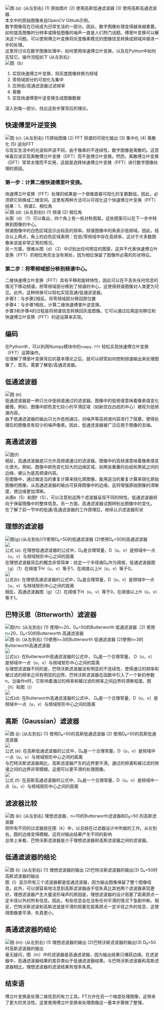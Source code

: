 ![图 (a): (从左到右) (1) 原始图片 (2) 使用高斯低通滤波器 (3) 使用高斯高通滤波器.](https://cdn.nlark.com/yuque/0/2022/png/396745/1668323042253-57a7d395-9785-4943-81e2-cb7049c839be.png#averageHue=%23767676&clientId=ue4cb506a-7834-4&from=paste&id=u0dfa0ff3&originHeight=260&originWidth=1080&originalType=url&ratio=1&rotation=0&showTitle=true&status=done&style=none&taskId=ucc235be7-3e94-45bb-b4e1-60b8db8ed38&title=%E5%9B%BE%20%28a%29%3A%20%28%E4%BB%8E%E5%B7%A6%E5%88%B0%E5%8F%B3%29%20%281%29%20%E5%8E%9F%E5%A7%8B%E5%9B%BE%E7%89%87%20%282%29%20%E4%BD%BF%E7%94%A8%E9%AB%98%E6%96%AF%E4%BD%8E%E9%80%9A%E6%BB%A4%E6%B3%A2%E5%99%A8%20%283%29%20%E4%BD%BF%E7%94%A8%E9%AB%98%E6%96%AF%E9%AB%98%E9%80%9A%E6%BB%A4%E6%B3%A2%E5%99%A8. "图 (a): (从左到右) (1) 原始图片 (2) 使用高斯低通滤波器 (3) 使用高斯高通滤波器.")<br />本文中的原始图像来自OpenCV Github示例。<br />数字图像现在已经成为日常生活的一部分。因此，数字图像处理变得越来越重要。如何提高图像的分辨率或降低图像的噪声一直是人们热门话题。傅里叶变换可以解决这个问题。可以使用傅立叶变换将灰度像素模式的图像信息转换成频域并做进一步的处理。<br />这里将讨论在数字图像处理中，如何使用快速傅立叶变换，以及在Python中如何实现它。操作流程如下 (从左到右):<br />![图（b）](https://cdn.nlark.com/yuque/0/2022/png/396745/1668323042285-9b4a1ed1-105b-4316-8e5f-db8cd0316701.png#averageHue=%23888887&clientId=ue4cb506a-7834-4&from=paste&id=u6aa1a477&originHeight=143&originWidth=1080&originalType=url&ratio=1&rotation=0&showTitle=true&status=done&style=none&taskId=u9f10c034-8027-4f7b-a26e-d02908829d6&title=%E5%9B%BE%EF%BC%88b%EF%BC%89 "图（b）")

1. 实现快速傅立叶变换，将灰度图像转换为频域
2. 零频域部分的可视化与集中
3. 应用低/高通滤波器过滤频率
4. 离散
5. 实现快速傅里叶逆变换生成图像数据

深入到每一部分，找出这些步骤背后的理论。
<a name="cfMIb"></a>
## 快速傅里叶逆变换
![图 (c): (从左到右) (1)原始图像 (2) FFT 频谱的可视化输出 (3) 集中化 (4) 离散化 (5) 逆向FFT](https://cdn.nlark.com/yuque/0/2022/png/396745/1668323042411-a79a1bd4-d3fa-4d81-8d03-0be1780118a3.png#averageHue=%23a2a2a2&clientId=ue4cb506a-7834-4&from=paste&id=u159228f8&originHeight=164&originWidth=1080&originalType=url&ratio=1&rotation=0&showTitle=true&status=done&style=none&taskId=ub170b947-7933-41c9-a39b-6af71af1942&title=%E5%9B%BE%20%28c%29%3A%20%28%E4%BB%8E%E5%B7%A6%E5%88%B0%E5%8F%B3%29%20%281%29%E5%8E%9F%E5%A7%8B%E5%9B%BE%E5%83%8F%20%282%29%20FFT%20%E9%A2%91%E8%B0%B1%E7%9A%84%E5%8F%AF%E8%A7%86%E5%8C%96%E8%BE%93%E5%87%BA%20%283%29%20%E9%9B%86%E4%B8%AD%E5%8C%96%20%284%29%20%E7%A6%BB%E6%95%A3%E5%8C%96%20%285%29%20%E9%80%86%E5%90%91FFT "图 (c): (从左到右) (1)原始图像 (2) FFT 频谱的可视化输出 (3) 集中化 (4) 离散化 (5) 逆向FFT")<br />与现实生活中的光波和声波不同，由于像素的不连续性，数字图像是离散的。这意味着应该实现离散傅立叶变换（DFT）而不是傅立叶变换。然而，离散傅立叶变换（DFT）常常太慢而不实用，这就是选择快速傅立叶变换（FFT）进行数字图像处理的原因。
<a name="fftWs"></a>
### 第一步：计算二维快速傅里叶变换。
快速傅立叶变换（FFT）处理的结果是一个很难直接可视化的复数数组。因此，必须把它转换成二维空间。这里有两种方法可以可视化这个快速傅立叶变换（FFT）结果：1、频谱2、相位角<br />![图 (d): (从左到右t) (1) 频谱 (2) 相位角](https://cdn.nlark.com/yuque/0/2022/png/396745/1668323043015-37985eb9-5d4a-4aad-b9af-7fa951a66ac6.png#averageHue=%23959595&clientId=ue4cb506a-7834-4&from=paste&id=uf06f41d3&originHeight=397&originWidth=1080&originalType=url&ratio=1&rotation=0&showTitle=true&status=done&style=none&taskId=uf49b81a9-c21b-4dbf-a25a-1d2cfca8698&title=%E5%9B%BE%20%28d%29%3A%20%28%E4%BB%8E%E5%B7%A6%E5%88%B0%E5%8F%B3t%29%20%281%29%20%E9%A2%91%E8%B0%B1%20%282%29%20%E7%9B%B8%E4%BD%8D%E8%A7%92 "图 (d): (从左到右t) (1) 频谱 (2) 相位角")<br />从图（d）（1）可以看出，四个角上有一些对称图案。这些图案可以在下一步中转换到图像的中心。<br />频谱图像中的白色区域显示出较高的频率。频谱图像中的角表示低频域。因此，结合以上两点，角上的白色区域表明：在低/零频域中存在高频率，这对于大多数图像来说是非常正常的情况。<br />另一方面，很难从图（d）（2）中识别出任何明显的图案，这并不代表快速傅立叶变换（FFT）的相位角完全没有用处，因为相位保留了图像所必需的形状特征。
<a name="g7g8W"></a>
### 第二步：将零频域部分移到频谱中心。
二维快速傅立叶变换（FFT）具有平移和旋转特性，因此可以在不丢失任何信息的情况下移动频谱。把零频域部分移到了频谱的中心，这使得频谱图像对人类更为可见。此外，这种转换可以轻松实现高通/低通滤波器。<br />步骤3：与步骤2相反。将零频域部分移回原位置<br />步骤4：与步骤1相反。计算二维快速傅里叶逆变换。<br />步骤3和步骤4的过程是将频谱信息转换回灰度图像。它可以通过应用逆向移位和快速傅立叶变换（FFT）的逆运算来实现。
<a name="W34Ui"></a>
## 编码
在Python中，可以利用Numpy模块中的`numpy.fft`  轻松实现快速傅立叶变换（FFT）运算操作。<br />在理解了傅里叶变换背后的基本理论之后，就可以研究如何控制频谱输出来处理图像了。首先，需要了解低/高通滤波器。
<a name="K4flE"></a>
## 低通滤波器
![图 (e):](https://cdn.nlark.com/yuque/0/2022/png/396745/1668323042262-4cc3ef54-d7e2-49de-855d-505f9d5f6805.png#averageHue=%23626161&clientId=ue4cb506a-7834-4&from=paste&id=ua2f08122&originHeight=160&originWidth=1080&originalType=url&ratio=1&rotation=0&showTitle=true&status=done&style=none&taskId=u08337d81-250d-4cec-baf2-999de498441&title=%E5%9B%BE%20%28e%29%3A "图 (e):")<br />低通滤波器是一种只允许低频谱通过的滤波器。图像中的低频谱意味着像素值变化缓慢。例如，图像中颜色变化较小的平滑区域（如新空白白纸的中心）被视为低频谱内容。<br />由于低通滤波器的输出只允许低频通过，对噪声等高频谱内容进行了阻塞，使得处理后的图像具有较少的噪声像素。因此，低通滤波器被广泛应用于图像的去噪。
<a name="Rnjtg"></a>
## 高通滤波器
![图(f)](https://cdn.nlark.com/yuque/0/2022/png/396745/1668323042643-ff7c0580-fd8b-4120-8579-ce7b3e2ac6ac.png#averageHue=%23b3b2b2&clientId=ue4cb506a-7834-4&from=paste&id=u7dfff247&originHeight=165&originWidth=1080&originalType=url&ratio=1&rotation=0&showTitle=true&status=done&style=none&taskId=udbbd4dbf-2506-4136-9e0a-7207bb8e006&title=%E5%9B%BE%28f%29 "图(f)")<br />相反，高通滤波器是只允许高频谱通过的滤波器。图像中的高频谱意味着像素值变化很大。例如，图像中颜色变化较大的边缘区域，如两张重叠的白纸和黑纸之间的边缘，被认为是高频谱内容。<br />在图像中，通过做适当的重复计算来锐化原图像，能用适当的重复计算来锐化原始图像的图像，从高通滤波器的输出可获得图像中的边缘。这将增强原始图像的清晰度，使边缘更加清晰。<br />从图e（5）和图f（5），可以注意到这两个滤波器呈现不同的特性。低通滤波器倾向于保留图像中的整体信息。另一方面，高通滤波器试图辨别出图像中的变化。<br />在了解了前一节中的低通/高通滤波器的工作原理后，继续认识滤波器形状
<a name="trbH4"></a>
## 理想的滤波器
![图(g):(从左到右)(1)使用D₀=50的低通滤波器 (2)使用D₀=50的高通滤波器](https://cdn.nlark.com/yuque/0/2022/png/396745/1668323042744-b0a37be2-9414-4daf-b7d3-cd96e8166cdc.png#averageHue=%23999999&clientId=ue4cb506a-7834-4&from=paste&id=ubca8921a&originHeight=393&originWidth=1080&originalType=url&ratio=1&rotation=0&showTitle=true&status=done&style=none&taskId=ue2fe10f0-c353-4623-a5c1-08124011e8b&title=%E5%9B%BE%28g%29%3A%28%E4%BB%8E%E5%B7%A6%E5%88%B0%E5%8F%B3%29%281%29%E4%BD%BF%E7%94%A8D%E2%82%80%3D50%E7%9A%84%E4%BD%8E%E9%80%9A%E6%BB%A4%E6%B3%A2%E5%99%A8%20%282%29%E4%BD%BF%E7%94%A8D%E2%82%80%3D50%E7%9A%84%E9%AB%98%E9%80%9A%E6%BB%A4%E6%B3%A2%E5%99%A8 "图(g):(从左到右)(1)使用D₀=50的低通滤波器 (2)使用D₀=50的高通滤波器")<br />![](https://cdn.nlark.com/yuque/0/2022/png/396745/1668323042778-4c3b0e69-147d-4244-a27f-7929067e4760.png#averageHue=%23fcfcfc&clientId=ue4cb506a-7834-4&from=paste&id=u284732ce&originHeight=111&originWidth=468&originalType=url&ratio=1&rotation=0&showTitle=false&status=done&style=none&taskId=u05d013ba-39b5-4df7-8906-5ea131b0ecb&title=)<br />公式 (a): 在理想低通滤波器的公式中，D₀是合理常量，D（u，v）是频域中一点（u，v）与频域矩形中心之间的距离<br />在理想滤波器背后的概念非常简单：给定一个半径值D₀作为阈值，低通滤波器图（g）（1）在阈值下H（u，v）等于1，在阈值以上H（u，v）等于0。<br />![](https://cdn.nlark.com/yuque/0/2022/png/396745/1668323043033-a62fd41b-2e42-4d12-804d-4e20f4a3713c.png#averageHue=%23fdfdfd&clientId=ue4cb506a-7834-4&from=paste&id=ud0f898f5&originHeight=118&originWidth=538&originalType=url&ratio=1&rotation=0&showTitle=false&status=done&style=none&taskId=u559ac3b5-3abc-491d-bf6b-ba3f7502e1f&title=)<br />公式(b): 在理想高通滤波器的公式中，D₀是合理常量，D（u，v）是频域中一点（u，v）与频域矩形中心之间的距离<br />相反，高通滤波器图（g）（2）在阈值下H（u，v）等于0，在阈值以上H（u，v）等于1。 
<a name="BrIKE"></a>
## 巴特沃思（Btterworth）滤波器
![图(h): (从左到右) (1) 使用n=20，D₀=50的Butterworth 低通滤波器（2) 使用n=20，D₀=50的Butterworth 高通滤波器](https://cdn.nlark.com/yuque/0/2022/png/396745/1668323042997-0a75c789-0b22-4b73-8925-923d7ecdb916.png#averageHue=%23989898&clientId=ue4cb506a-7834-4&from=paste&id=ubd1a5d02&originHeight=394&originWidth=1080&originalType=url&ratio=1&rotation=0&showTitle=true&status=done&style=none&taskId=uee6492a7-9486-4748-b8d5-ed39e4efb89&title=%E5%9B%BE%28h%29%3A%20%28%E4%BB%8E%E5%B7%A6%E5%88%B0%E5%8F%B3%29%20%281%29%20%E4%BD%BF%E7%94%A8n%3D20%EF%BC%8CD%E2%82%80%3D50%E7%9A%84Butterworth%20%E4%BD%8E%E9%80%9A%E6%BB%A4%E6%B3%A2%E5%99%A8%EF%BC%882%29%20%E4%BD%BF%E7%94%A8n%3D20%EF%BC%8CD%E2%82%80%3D50%E7%9A%84Butterworth%20%E9%AB%98%E9%80%9A%E6%BB%A4%E6%B3%A2%E5%99%A8 "图(h): (从左到右) (1) 使用n=20，D₀=50的Butterworth 低通滤波器（2) 使用n=20，D₀=50的Butterworth 高通滤波器")<br />![图 (i): (从左到右) (1)使用n=3的Butterworth 低通滤波器 (2)使用n=3的Butterworth高通滤波器](https://cdn.nlark.com/yuque/0/2022/png/396745/1668323043121-d06d917a-e893-4348-8255-e39a47348fcd.png#averageHue=%23999999&clientId=ue4cb506a-7834-4&from=paste&id=ue6a84678&originHeight=398&originWidth=1080&originalType=url&ratio=1&rotation=0&showTitle=true&status=done&style=none&taskId=udbf1ea20-c006-4704-9c8b-355371c2bd2&title=%E5%9B%BE%20%28i%29%3A%20%28%E4%BB%8E%E5%B7%A6%E5%88%B0%E5%8F%B3%29%20%281%29%E4%BD%BF%E7%94%A8n%3D3%E7%9A%84Butterworth%20%E4%BD%8E%E9%80%9A%E6%BB%A4%E6%B3%A2%E5%99%A8%20%282%29%E4%BD%BF%E7%94%A8n%3D3%E7%9A%84Butterworth%E9%AB%98%E9%80%9A%E6%BB%A4%E6%B3%A2%E5%99%A8 "图 (i): (从左到右) (1)使用n=3的Butterworth 低通滤波器 (2)使用n=3的Butterworth高通滤波器")<br />![](https://cdn.nlark.com/yuque/0/2022/png/396745/1668323043123-e9193b72-294a-423c-89f2-5194b99a5875.png#averageHue=%23fcfcfc&clientId=ue4cb506a-7834-4&from=paste&id=u958a91ad&originHeight=108&originWidth=451&originalType=url&ratio=1&rotation=0&showTitle=false&status=done&style=none&taskId=ub72ba7d5-fcf9-4329-b84a-85e6aa4cde7&title=)<br />公式(c): 在Butterworth低通滤波器的公式中， D₀是一个合理常量， D（u，v）是频域中一点（u，v）与频域矩形中心之间的距离<br />与理想滤波器不同的是，巴特沃斯滤波器没有明显的不连续性，使得通过的频率和被过滤的频率之间有明显的边界。巴特沃斯滤波器在函数中引入了一个新的参数n。当操作n时，它影响着通过的频率和被过滤的频率之间边界的清晰程度。图（h）和图（i）<br />![](https://cdn.nlark.com/yuque/0/2022/png/396745/1668323043324-bb5d345b-3e73-44ed-847a-8d50ff9f3a2c.png#averageHue=%23fbfbfb&clientId=ue4cb506a-7834-4&from=paste&id=ua258f347&originHeight=92&originWidth=450&originalType=url&ratio=1&rotation=0&showTitle=false&status=done&style=none&taskId=u4fd43545-9f9e-48e2-9c15-30da6beb466&title=)<br />公式(d): 在Butterworth高通滤波器的公式中， D₀是一个合理常量，D（u，v）是频域中一点（u，v）与频域矩形中心之间的距离
<a name="K1YQS"></a>
## 高斯（Gaussian）滤波器
![图 (j): (从左到右) (1) 使用D₀=50的高斯低通滤波器 (2) 使用D₀=50的高斯低通滤波器](https://cdn.nlark.com/yuque/0/2022/png/396745/1668323043298-32261013-fe16-4ccf-a3f7-143ddd0f708c.png#averageHue=%23969696&clientId=ue4cb506a-7834-4&from=paste&id=uc161e2b3&originHeight=395&originWidth=1080&originalType=url&ratio=1&rotation=0&showTitle=true&status=done&style=none&taskId=u6a096b73-a318-4705-aae6-c1cdefe910d&title=%E5%9B%BE%20%28j%29%3A%20%28%E4%BB%8E%E5%B7%A6%E5%88%B0%E5%8F%B3%29%20%281%29%20%E4%BD%BF%E7%94%A8D%E2%82%80%3D50%E7%9A%84%E9%AB%98%E6%96%AF%E4%BD%8E%E9%80%9A%E6%BB%A4%E6%B3%A2%E5%99%A8%20%282%29%20%E4%BD%BF%E7%94%A8D%E2%82%80%3D50%E7%9A%84%E9%AB%98%E6%96%AF%E4%BD%8E%E9%80%9A%E6%BB%A4%E6%B3%A2%E5%99%A8 "图 (j): (从左到右) (1) 使用D₀=50的高斯低通滤波器 (2) 使用D₀=50的高斯低通滤波器")<br />![](https://cdn.nlark.com/yuque/0/2022/png/396745/1668323043433-1c1394d4-0fb1-40e1-bf98-276b15847ee1.png#averageHue=%23fcfcfc&clientId=ue4cb506a-7834-4&from=paste&id=ua444e729&originHeight=70&originWidth=343&originalType=url&ratio=1&rotation=0&showTitle=false&status=done&style=none&taskId=u5f47665c-6126-4b78-9982-f56bc6287dc&title=)<br />公式 (e): 在高斯低通滤波器的公式中，D₀是一个合理常量，D（u，v）是频域中一点（u，v）与频域矩形中心之间的距离<br />与巴特沃斯滤波器相比，高斯滤波器产生的边界更平滑。通过的频谱和被过滤的频谱之间的边界非常模糊，这便可以更平滑的处理图像。<br />![](https://cdn.nlark.com/yuque/0/2022/png/396745/1668323043473-e328af23-705d-4667-a868-c7793eaa5e27.png#averageHue=%23fcfcfc&clientId=ue4cb506a-7834-4&from=paste&id=ufe8c5392&originHeight=57&originWidth=379&originalType=url&ratio=1&rotation=0&showTitle=false&status=done&style=none&taskId=u43f73a81-7b6f-4ae6-9bb6-3e53b75cc1d&title=)<br />公式 (f): 在高斯高通滤波器的公式中，D₀是一个合理常量，D（u，v）是频域中一点（u，v）与频域矩形中心之间的距离
<a name="aQywQ"></a>
## 滤波器比较
![图 (k): (从左到右) 理想滤波器，n=10的Butterworth滤波器和D₀=50 的高斯滤波器](https://cdn.nlark.com/yuque/0/2022/png/396745/1668323043473-f3c98d8c-aaad-4409-8a1c-d03e8cdb74be.png#averageHue=%239c9c9c&clientId=ue4cb506a-7834-4&from=paste&id=u33914f70&originHeight=522&originWidth=1080&originalType=url&ratio=1&rotation=0&showTitle=true&status=done&style=none&taskId=uf5dc52cc-00e7-4629-bddd-080034d0466&title=%E5%9B%BE%20%28k%29%3A%20%28%E4%BB%8E%E5%B7%A6%E5%88%B0%E5%8F%B3%29%20%E7%90%86%E6%83%B3%E6%BB%A4%E6%B3%A2%E5%99%A8%EF%BC%8Cn%3D10%E7%9A%84Butterworth%E6%BB%A4%E6%B3%A2%E5%99%A8%E5%92%8CD%E2%82%80%3D50%20%E7%9A%84%E9%AB%98%E6%96%AF%E6%BB%A4%E6%B3%A2%E5%99%A8 "图 (k): (从左到右) 理想滤波器，n=10的Butterworth滤波器和D₀=50 的高斯滤波器")<br />把所有不同的过滤器放在图（k）中，以总结在过滤器设计中所做的工作。从左到右，圆的边缘变得模糊，这将对输出结果产生不同的影响<br />总体上来看，巴特沃斯滤波器是介于理想滤波器和高斯滤波器之间的滤波器。
<a name="ISC18"></a>
## 低通滤波器的结论
![图 (l): (从左到右) (1) 理想滤波器的输出 (2)巴特沃斯滤波器的输出(3) D₀=50时高斯滤波器的输出](https://cdn.nlark.com/yuque/0/2022/png/396745/1668323043581-fa251012-3af2-4d99-8237-ef311f7bc397.png#averageHue=%238a8a8a&clientId=ue4cb506a-7834-4&from=paste&id=u4b33bd80&originHeight=262&originWidth=1080&originalType=url&ratio=1&rotation=0&showTitle=true&status=done&style=none&taskId=u85a7e76a-d2d3-4afe-8c88-9e11ce7f0b2&title=%E5%9B%BE%20%28l%29%3A%20%28%E4%BB%8E%E5%B7%A6%E5%88%B0%E5%8F%B3%29%20%281%29%20%E7%90%86%E6%83%B3%E6%BB%A4%E6%B3%A2%E5%99%A8%E7%9A%84%E8%BE%93%E5%87%BA%20%282%29%E5%B7%B4%E7%89%B9%E6%B2%83%E6%96%AF%E6%BB%A4%E6%B3%A2%E5%99%A8%E7%9A%84%E8%BE%93%E5%87%BA%283%29%20D%E2%82%80%3D50%E6%97%B6%E9%AB%98%E6%96%AF%E6%BB%A4%E6%B3%A2%E5%99%A8%E7%9A%84%E8%BE%93%E5%87%BA "图 (l): (从左到右) (1) 理想滤波器的输出 (2)巴特沃斯滤波器的输出(3) D₀=50时高斯滤波器的输出")<br />图（l）显示所有三个滤波器都是低通滤波器，因为输出图像保留了整个图像信息。此外，可以很容易地注意到高斯滤波器由于低失真比其他两个滤波器表现更好。理想滤波器产生大量波形噪声的原因是，理想滤波器的设计阻塞了距离原点一定半径以外的所有信息。因此，有些信息会在没有任何平滑的情况下急剧中断。相反，巴特沃斯滤波和高斯滤波是平滑的阻塞在距离原点一定半径之外的信息，这使得图像更平滑，失真更小。
<a name="ZjPuF"></a>
## 高通滤波器的结论
![图 (m): (从左到右) (1) 理想滤波器的输出 (2)巴特沃斯滤波器的输出(3) D₀=50时高斯滤波器的输出](https://cdn.nlark.com/yuque/0/2022/png/396745/1668323043634-2ce6c1af-1a11-45f3-9a3c-0957f195b7c4.png#averageHue=%231a1a16&clientId=ue4cb506a-7834-4&from=paste&id=u018e97e0&originHeight=259&originWidth=1080&originalType=url&ratio=1&rotation=0&showTitle=true&status=done&style=none&taskId=ue5a1172a-f399-4d55-b372-bbf7c2936c4&title=%E5%9B%BE%20%28m%29%3A%20%28%E4%BB%8E%E5%B7%A6%E5%88%B0%E5%8F%B3%29%20%281%29%20%E7%90%86%E6%83%B3%E6%BB%A4%E6%B3%A2%E5%99%A8%E7%9A%84%E8%BE%93%E5%87%BA%20%282%29%E5%B7%B4%E7%89%B9%E6%B2%83%E6%96%AF%E6%BB%A4%E6%B3%A2%E5%99%A8%E7%9A%84%E8%BE%93%E5%87%BA%283%29%20D%E2%82%80%3D50%E6%97%B6%E9%AB%98%E6%96%AF%E6%BB%A4%E6%B3%A2%E5%99%A8%E7%9A%84%E8%BE%93%E5%87%BA "图 (m): (从左到右) (1) 理想滤波器的输出 (2)巴特沃斯滤波器的输出(3) D₀=50时高斯滤波器的输出")<br />毫无疑问，图（m）中的滤波器是高通滤波器，因为输出结果只捕获边缘。在滤波器中，高通滤波器结果的差异类似于低通滤波器结果。与巴特沃斯滤波器和高斯滤波器相比，理想滤波器的滤波结果有很多失真。
<a name="KIM3V"></a>
## 结束语
傅立叶变换是处理二维信息的有力工具。FT允许在另一个维度处理图像，这带来了更大的灵活性。这里使用傅立叶变换来处理图像这一基本步骤做了整理。
